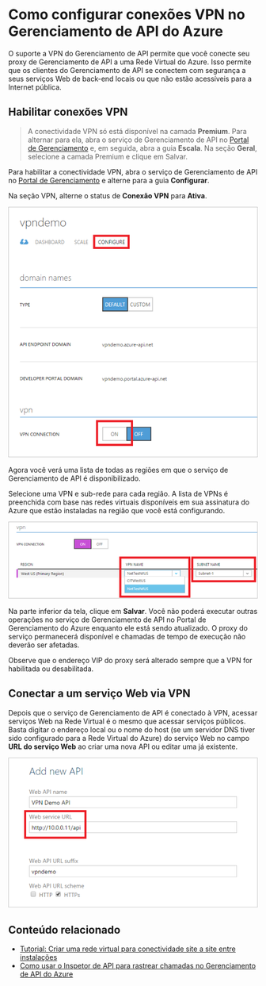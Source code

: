 <properties
	pageTitle="Como configurar conexões VPN no Gerenciamento de API do Azure"
	description="Saiba como configurar uma conexão VPN no Gerenciamento de API do Azure e acessar serviços Web por meio dela."
	services="api-management"
	documentationCenter=""
	authors="antonba"
	manager="dwrede"
	editor=""/>

<tags
	ms.service="api-management"
	ms.workload="mobile"
	ms.tgt_pltfrm="na"
	ms.devlang="na"
	ms.topic="article"
	ms.date="02/24/2015"
	ms.author="antonba"/>

# Como configurar conexões VPN no Gerenciamento de API do Azure

O suporte a VPN do Gerenciamento de API permite que você conecte seu proxy de Gerenciamento de API a uma Rede Virtual do Azure. Isso permite que os clientes do Gerenciamento de API se conectem com segurança a seus serviços Web de back-end locais ou que não estão acessíveis para a Internet pública.

## <a name="enable-vpn"> </a>Habilitar conexões VPN

>A conectividade VPN só está disponível na camada **Premium**. Para alternar para ela, abra o serviço de Gerenciamento de API no [Portal de Gerenciamento][] e, em seguida, abra a guia **Escala**. Na seção **Geral**, selecione a camada Premium e clique em Salvar.

Para habilitar a conectividade VPN, abra o serviço de Gerenciamento de API no [Portal de Gerenciamento][] e alterne para a guia **Configurar**.

Na seção VPN, alterne o status de **Conexão VPN** para **Ativa**.

![Configurar a guia da instância de Gerenciamento de API][api-management-setup-vpn-configure]

Agora você verá uma lista de todas as regiões em que o serviço de Gerenciamento de API é disponibilizado.

Selecione uma VPN e sub-rede para cada região. A lista de VPNs é preenchida com base nas redes virtuais disponíveis em sua assinatura do Azure que estão instaladas na região que você está configurando.

![Selecionar VPN][api-management-setup-vpn-select]

Na parte inferior da tela, clique em **Salvar**. Você não poderá executar outras operações no serviço de Gerenciamento de API no Portal de Gerenciamento do Azure enquanto ele está sendo atualizado. O proxy do serviço permanecerá disponível e chamadas de tempo de execução não deverão ser afetadas.

Observe que o endereço VIP do proxy será alterado sempre que a VPN for habilitada ou desabilitada.

## <a name="connect-vpn"> </a>Conectar a um serviço Web via VPN

Depois que o serviço de Gerenciamento de API é conectado à VPN, acessar serviços Web na Rede Virtual é o mesmo que acessar serviços públicos. Basta digitar o endereço local ou o nome do host (se um servidor DNS tiver sido configurado para a Rede Virtual do Azure) do serviço Web no campo **URL do serviço Web** ao criar uma nova API ou editar uma já existente.

![Adicionar a API da VPN][api-management-setup-vpn-add-api]


## <a name="related-content"> </a>Conteúdo relacionado


 * [Tutorial: Criar uma rede virtual para conectividade site a site entre instalações][]
 * [Como usar o Inspetor de API para rastrear chamadas no Gerenciamento de API do Azure][]

[api-management-setup-vpn-configure]: ./media/api-management-howto-setup-vpn/api-management-setup-vpn-configure.png
[api-management-setup-vpn-select]: ./media/api-management-howto-setup-vpn/api-management-setup-vpn-select.png
[api-management-setup-vpn-add-api]: ./media/api-management-howto-setup-vpn/api-management-setup-vpn-add-api.png

[Enable VPN connections]: #enable-vpn
[Connect to a web service behind VPN]: #connect-vpn
[Related content]: #related-content

[Portal de Gerenciamento]: https://manage.windowsazure.com/

[Tutorial: Criar uma rede virtual para conectividade site a site entre instalações]: ../virtual-networks-create-site-to-site-cross-premises-connectivity
[Como usar o Inspetor de API para rastrear chamadas no Gerenciamento de API do Azure]: api-management-howto-api-inspector.md
 

<!---HONumber=July15_HO4-->